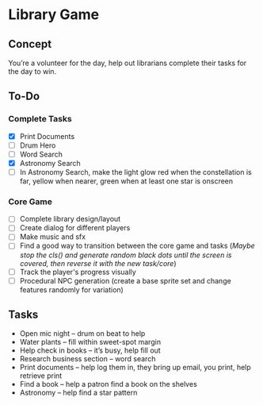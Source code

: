# Library Game

## Concept
You’re a volunteer for the day, help out librarians complete their tasks for the day to win.

## To-Do
### Complete Tasks
- [x] Print Documents
- [ ] Drum Hero
- [ ] Word Search
- [x] Astronomy Search
- [ ] In Astronomy Search, make the light glow red when the constellation is far, yellow when nearer, green when at least one star is onscreen
### Core Game
- [ ] Complete library design/layout
- [ ] Create dialog for different players
- [ ] Make music and sfx
- [ ] Find a good way to transition between the core game and tasks (*Maybe stop the cls() and generate random black dots until the screen is covered, then reverse it with the new task/core*)
- [ ] Track the player's progress visually
- [ ] Procedural NPC generation (create a base sprite set and change features randomly for variation)

## Tasks
-	Open mic night – drum on beat to help
-	Water plants – fill within sweet-spot margin
-	Help check in books – it’s busy, help fill out
-	Research business section – word search
-	Print documents – help log them in, they bring up email, you print, help retrieve print
-	Find a book – help a patron find a book on the shelves
-	Astronomy – help find a star pattern